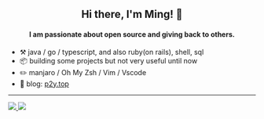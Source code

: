 <!--

Thank you if you like this profile README!

You can use it as a reference, but DO NOT copy all of this and create your profile based on it.

It is very common that you forget to change some information and leave mine in your profile.

You can find other awesome profile READMEs at https://github.com/abhisheknaiidu/awesome-github-profile-readme. 

Wish you a good-looking profile README!

                                   —— feitian124 (https://github.com/feitian124)

-->

<h2 align="center">Hi there,  I'm Ming! 👋</h2>

<h4 align="center">I am passionate about open source and giving back to others.</h4>

-   :hammer_and_pick: java / go / typescript, and also ruby(on rails), shell, sql
-   :package: building some projects but not very useful until now
-   :pencil2: manjaro / Oh My Zsh / Vim / Vscode
-   :man: blog: [p2y.top](https://p2y.top/)

---

<div>
  <a href="/" align="left">
    <img src="https://github-readme-stats.vercel.app/api/top-langs/?username=feitian124&text_color=586069&layout=compact&hide_border=true&bg_color=fff&title_color=0366d6&count_private=true&include_all_commits=true" />
  </a>

  <a href="/" align="right">
    <img src="https://github-readme-stats.vercel.app/api?username=feitian124&count_private=true&show_icons=true&icon_color=222&title_color=0366d6&text_color=586069&bg_color=fff&hide=issues&hide_border=true&include_all_commits=true" />
  </a>
</div>
